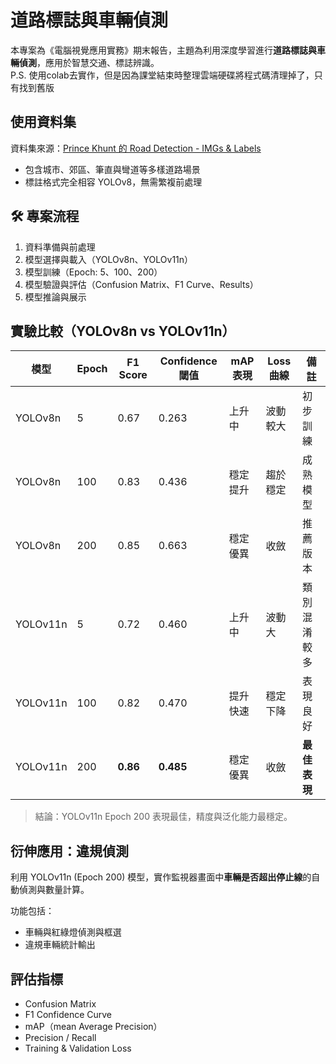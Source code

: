 # 道路標誌與車輛偵測

本專案為《電腦視覺應用實務》期末報告，主題為利用深度學習進行**道路標誌與車輛偵測**，應用於智慧交通、標誌辨識。<br>
P.S. 使用colab去實作，但是因為課堂結束時整理雲端硬碟將程式碼清理掉了，只有找到舊版

## 使用資料集

資料集來源：[Prince Khunt 的 Road Detection - IMGs & Labels](https://www.kaggle.com/datasets/princekumar25/road-detection-dataset)

- 包含城市、郊區、筆直與彎道等多樣道路場景
- 標註格式完全相容 YOLOv8，無需繁複前處理

## 🛠️ 專案流程

1. 資料準備與前處理
2. 模型選擇與載入（YOLOv8n、YOLOv11n）
3. 模型訓練（Epoch: 5、100、200）
4. 模型驗證與評估（Confusion Matrix、F1 Curve、Results）
5. 模型推論與展示

## 實驗比較（YOLOv8n vs YOLOv11n）

| 模型 | Epoch | F1 Score | Confidence 閾值 | mAP 表現 | Loss 曲線 | 備註 |
|------|-------|----------|------------------|-----------|-------------|------|
| YOLOv8n | 5 | 0.67 | 0.263 | 上升中 | 波動較大 | 初步訓練 |
| YOLOv8n | 100 | 0.83 | 0.436 | 穩定提升 | 趨於穩定 | 成熟模型 |
| YOLOv8n | 200 | 0.85 | 0.663 | 穩定優異 | 收斂 | 推薦版本 |
| YOLOv11n | 5 | 0.72 | 0.460 | 上升中 | 波動大 | 類別混淆較多 |
| YOLOv11n | 100 | 0.82 | 0.470 | 提升快速 | 穩定下降 | 表現良好 |
| YOLOv11n | 200 | **0.86** | **0.485** | 穩定優異 | 收斂 | **最佳表現** |

> 結論：YOLOv11n Epoch 200 表現最佳，精度與泛化能力最穩定。

## 衍伸應用：違規偵測

利用 YOLOv11n (Epoch 200) 模型，實作監視器畫面中**車輛是否超出停止線**的自動偵測與數量計算。

功能包括：

- 車輛與紅綠燈偵測與框選
- 違規車輛統計輸出

## 評估指標

- Confusion Matrix
- F1 Confidence Curve
- mAP（mean Average Precision）
- Precision / Recall
- Training & Validation Loss
